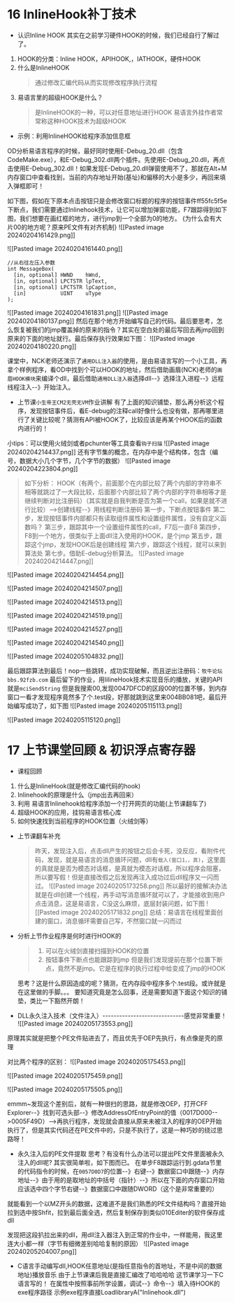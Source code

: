 # 16 InlineHook补丁技术
* 认识Inline HOOK
其实在之前学习硬件HOOK的时候，我们已经自行了解过了。
1. HOOK的分类：Inline HOOK，APIHOOK,，IATHOOK，硬件HOOK
2. 什么是InlineHOOK
	>通过修改汇编代码从而实现修改程序执行流程
3. 易语言里的超级HOOK是什么？
	>是InlineHOOK的一种，可以对任意地址进行HOOK
	>易语言外挂作者常常称这种HOOK技术为超级HOOK


* 示例：利用InlineHOOK给程序添加信息框

OD分析易语言程序的时候，最好同时使用E-Debug_20.dll（包含CodeMake.exe），和E-Debug_302.dll两个插件。先使用E-Debug_20.dll，再点击使用E-Debug_302.dll！如果发现E-Debug_20.dll弹窗使用不了，那就在Alt+M内存窗口中查看找到，当前的内存地址开始(基址)和偏移的大小是多少，再回来填入弹框即可！

如下图，假如在下原本点击按钮只是会修改窗口标题的程序的按钮事件ff55fc5f5e下断点，我们需要通过lnlinehook技术，让它可以增加弹窗功能，F7跟踪得到如下图，我们想要在画红框的地方，进行jmp到一个全部为0的地方。
{为什么会有大片00的地方呢？原来PE文件有对齐机制}
![[Pasted image 20240204161429.png]]

![[Pasted image 20240204161440.png]]
```
//从右往左压入参数
int MessageBox(
  [in, optional] HWND    hWnd,
  [in, optional] LPCTSTR lpText,
  [in, optional] LPCTSTR lpCaption,
  [in]           UINT    uType
);
```
![[Pasted image 20240204161831.png]]
![[Pasted image 20240204180137.png]]
然后在那个地方开始编写自己的代码。最后要思考，怎么恢复被我们的jmp覆盖掉的原来的指令？其实在空白处的最后写回去再jmp回到原来的下面的地址就行。最后保存执行效果如下图：
![[Pasted image 20240204180220.png]]

课堂中，NCK老师还演示了`通用DLL注入器`的使用，是由易语言写的一个小工具，再拿个样例程序，看OD中找到个可以HOOK的地址，然后借助画眉(NCK)老师的`画眉HOOK模块`来编译个dll，最后借助`通用DLL注入器`选择dll--》选择注入进程--》远程线程注入--》开始注入。

* 上节课`小生帝王CM2无壳无VM`作业讲解
有了上面的知识铺垫，那么再分析这个程序，发现按钮事件后，看E-debug的注释call好像什么也没有做，那再哪里进行了关键比较呢？猜测有API被HOOK了，比较应该是再某个HOOK后的函数内进行的！

小tips：可以使用火绒剑或者pchunter等工具查看`钩子扫描`
![[Pasted image 20240204214437.png]]
还有字节集的概念，在内存中是个结构体，包含（编号，数据大小几个字节，几个字节的数据）
![[Pasted image 20240204223804.png]]


>如下分析：
HOOK（有两个，前面那个在内部比较了两个内部的字符串不相等就跳过了一大段比较，后面那个内部比较了两个内部的字符串相等才是继续判断对比注册码）（其实就是自我判断是否为第一个call，如果是就不进行比较）-->创建线程--》用线程判断注册码
第一步，下断点按钮事件
第二步，发现按钮事件内部都只有读取组件属性和设置组件属性，没有自定义函数吗？
第三步，跟踪其中一个设置组件属性的call，F7后一直F8
第四步，F8到一个地方，很类似于上面dll注入使用的HOOK，是个jmp
第五步，跟踪这个jmp，发现HOOK后是创建线程
第六步，跟踪这个线程，就可以来到算法处
第七步。借助E-debug分析算法。
![[Pasted image 20240204214447.png]]

![[Pasted image 20240204214454.png]]

![[Pasted image 20240204214507.png]]

![[Pasted image 20240204214513.png]]

![[Pasted image 20240204214519.png]]

![[Pasted image 20240204214527.png]]

![[Pasted image 20240204214540.png]]

![[Pasted image 20240205104832.png]]

最后跟踪算法到最后！nop一些跳转，成功实现破解，而且逆出注册码：`牧牛论坛      bbs.92fzb.com`
最后留下的作业，用lilineHook技术实现音乐的播放，关键的API就是`mciSendString`
但是我搜索00,发现0047DFCD的区段00的位置不够，到内存窗口一看才发现程序竟然多了个.test段，好那就跳到这里来004BB081吧，最后开始编写成功了，如下图
![[Pasted image 20240205115113.png]]

![[Pasted image 20240205115120.png]]

# 17 上节课堂回顾 & 初识浮点寄存器
* 课程回顾
1. 什么是InlineHook(就是修改汇编代码的hook)
2. Inlinehook的原理是什么（jmp出去再回来）
3. 利用 易语言Inlinehook给程序添加一个打开网页的功能(上节课翻车了)
4. 超级HOOK的应用，挂钩易语言核心库
5. 如何快速找到当前程序的HOOK位置（火绒剑等）

* 上节课翻车补充
	>昨天，发现注入后，点击dll产生的按钮之后会卡死，没反应，看附件代码，发现，就是易语言的消息循环问题，dll有`载入(窗口1，，真)`，这里面的真就是是否为模态对话框，是真就为模态对话框，所以程序会阻塞，所以要写假！但是直接改假之后发现再注入成功过后dll程序又一闪而过。
	>![[Pasted image 20240205173258.png]]
	>所以最好的接解决办法就是在dll创建一个线程，再手动写消息循环就可以了，才能接收到用户点击消息，这是易语言，C没这么麻烦，底层封装问题，如下图
	>![[Pasted image 20240205171832.png]]
	>总结：易语言在线程里面创建的窗口，消息循环需要自己写，不然窗口就一闪而过





 
* 分析上节作业程序是何时进行HOOK的
	>1. 可以在火绒剑直接扫描到HOOK的位置
	>2. 按钮事件下断点也能跟踪到jmp
	>但是我们发现提前在那个位置下断点，竟然不是jmp。它是在程序的执行过程中给变成了jmp的HOOK
	
	思考？这是什么原因造成的呢？猜测，在内存段中程序多个.test段。或许就是在这里做的手脚。。。
	要知道究竟是怎么回事，还是需要知道下面这个知识的铺垫，类比一下豁然开朗！



* DLL永久注入技术（文件注入）-----------------------------感觉非常重要！
![[Pasted image 20240205173553.png]]

原理其实就是把整个PE文件贴进去了，而且优先于OEP先执行，有点像是壳的原理

对比两个程序的区别：
![[Pasted image 20240205175453.png]]

![[Pasted image 20240205175459.png]]

![[Pasted image 20240205175505.png]]

emmm~发现这个差别后，就有一种很扫的思路，就是修改OEP，打开CFF Explorer--》找到可选头部--》修改AddressOfEntryPoint的值（0017D000-->0005F49D）-->再执行程序，发现就会直接从原来未被注入的程序的OEP开始执行了，但是其实代码还在PE文件中的，只是不执行了，这是一种巧妙的绕过思路呀！

* 永久注入后的PE文件提取
思考？有没有什么办法可以提出PE文件里面被永久注入的dll呢?
其实很简单啦，如下图而已。
在单步F8跟踪运行到.gdata节里的代码指令的时候，在`0057D0D7`的位置--》右键--》数据窗口中跟随--》内存地址--》由于用的是取地址的中括号（指针）--》所以在下面的内存窗口开始应该选中四个字节右键--》数据窗口中跟随DWORD（这个是非常重要的）

就能看到一个以MZ开头的数据，这难道不是我们熟悉的PE文件结构吗？直接开始拉到选中按Shfit，拉到最后面全选，然后复制保存到类似010Editer的软件保存成dll

发现把这段扒拉出来的dll，用dll注入器注入到正常的作业中，一样能用，我这里连大小都一样（字节有细微差别哈哈复制的原因）
![[Pasted image 20240205204007.png]]

* C语言手动编写dll,HOOK任意地址(是指任意指令的首地址，不是中间的数据地址)播放音乐
由于上节课课后我是直接汇编改了哈哈哈哈
这节课学习一下C语言写的！
在属性中按照事前所学设置，调试--》命令--》填入待HOOK的exe程序路径
示例exe程序直接LoadlibraryA("Inlinehook.dll")